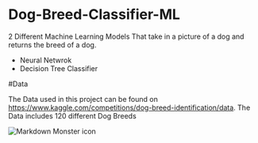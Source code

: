 # Dog-Breed-Classifier-ML

2 Different Machine Learning Models That take in a picture of a dog and returns the breed of a dog. 

- Neural Netwrok
- Decision Tree Classifier


#Data

The Data used in this project can be found on https://www.kaggle.com/competitions/dog-breed-identification/data.  The Data includes 120 different Dog Breeds

<img src="markdownmonstericon.png"
     alt="Markdown Monster icon"
     style="float: left; margin-right: 10px;" />
